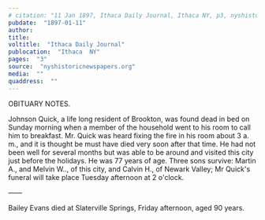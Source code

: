 ```yaml
---
# citation: "11 Jan 1897, Ithaca Daily Journal, Ithaca NY, p3, nyshistoricnewspapers.org."
pubdate:  "1897-01-11"
author: 
title: 
voltitle:  "Ithaca Daily Journal"
publocation:  "Ithaca  NY"
pages:  "3"
source:  "nyshistoricnewspapers.org"
media:  ""
quaddress:  ""
---
```

OBITUARY NOTES. 

Johnson Quick, a life long resident of Brookton, was found dead in bed on Sunday morning when a member of the household went to his room to call him to breakfast. Mr. Quick was heard fixing the fire in his room about 3 a. m., and it is thought be must have died very soon after that time. He had not been well for several months but was able to be around and visited this city just before the holidays. He was 77 years of age. Three sons survive: Martin A., and Melvin W.., of this city, and Calvin H., of Newark Valley; Mr Quick's funeral will take place Tuesday afternoon at 2 o'clock. 

—— 

Bailey Evans died at Slaterville Springs, Friday afternoon, aged 90 years. 


